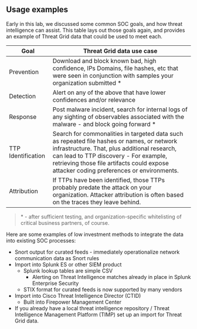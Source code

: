 
## Usage examples

Early in this lab, we discussed some common SOC goals, and how threat intelligence can assist. This table lays out those goals again, and provides an example of Threat Grid data that could be used to meet each.

|Goal|Threat Grid data use case|
|-|-|
|Prevention| Download and block known bad, high confidence, IPs Domains, file hashes, etc that were seen in conjunction with samples your organization submitted \*|
|Detection| Alert on any of the above that have lower confidences and/or relevance|
|Response| Post malware incident, search for internal logs of any sighting of observables associated with the malware - and block going forward \*|
|TTP Identification| Search for commonalities in targeted data such as repeated file hashes or names, or network infrastructure. That, plus additional research, can lead to TTP discovery - For example, retrieving those file artifacts could expose attacker coding preferences or environments.|
|Attribution| If TTPs have been identified, those TTPs probably predate the attack on your organization. Attacker attribution is often based on the traces they leave behind.

> \* - after sufficient testing, and organization-specific whitelisting of critical business partners, of course.

Here are some examples of low investment methods to integrate the data into existing SOC processes:

-   Snort output for curated feeds - immediately operationalize network communication data as Snort rules
-   Import into Splunk ES or other SIEM product
    - Splunk lookup tables are simple CSV
      - Alerting on Threat Intelligence matches already in place in Splunk Enterprise Security
    - STIX format for curated feeds is now supported by many vendors
-   Import into Cisco Threat Intelligence Director (CTID)
    - Built into Firepower Management Center
-   If you already have a local threat intelligence repository / Threat Intelligence Management Platform (TIMP) set up an import for Threat Grid data.
